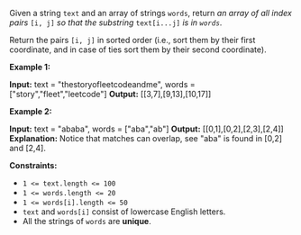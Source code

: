 
Given a string  `text`  and an array of strings  `words`, return  _an array of all index pairs_ `[i, j]` _so that the substring_ `text[i...j]` _is in  `words`_.

Return the pairs  `[i, j]`  in sorted order (i.e., sort them by their first coordinate, and in case of ties sort them by their second coordinate).

**Example 1:**

**Input:** text = "thestoryofleetcodeandme", words = ["story","fleet","leetcode"]
**Output:** [[3,7],[9,13],[10,17]]

**Example 2:**

**Input:** text = "ababa", words = ["aba","ab"]
**Output:** [[0,1],[0,2],[2,3],[2,4]]
**Explanation:** Notice that matches can overlap, see "aba" is found in [0,2] and [2,4].

**Constraints:**

-   `1 <= text.length <= 100`
-   `1 <= words.length <= 20`
-   `1 <= words[i].length <= 50`
-   `text`  and  `words[i]`  consist of lowercase English letters.
-   All the strings of  `words`  are  **unique**.